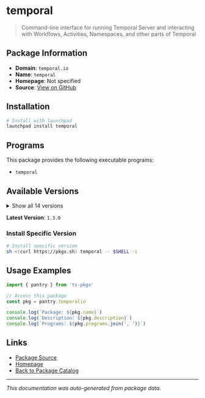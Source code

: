 # temporal

> Command-line interface for running Temporal Server and interacting with Workflows, Activities, Namespaces, and other parts of Temporal

## Package Information

- **Domain**: `temporal.io`
- **Name**: `temporal`
- **Homepage**: Not specified
- **Source**: [View on GitHub](https://github.com/pkgxdev/pantry/tree/main/projects/temporal.io/package.yml)

## Installation

```bash
# Install with launchpad
launchpad install temporal
```

## Programs

This package provides the following executable programs:

- `temporal`

## Available Versions

<details>
<summary>Show all 14 versions</summary>

- `1.3.0`, `1.2.0`, `1.1.2`, `1.1.1`, `1.1.0`
- `1.0.0`, `0.13.2`, `0.13.1`, `0.13.0`, `0.12.0`
- `0.11.0`, `0.10.7`, `0.10.6`, `0.10.5`

</details>

**Latest Version**: `1.3.0`

### Install Specific Version

```bash
# Install specific version
sh <(curl https://pkgx.sh) temporal -- $SHELL -i
```

## Usage Examples

```typescript
import { pantry } from 'ts-pkgx'

// Access this package
const pkg = pantry.temporalio

console.log(`Package: ${pkg.name}`)
console.log(`Description: ${pkg.description}`)
console.log(`Programs: ${pkg.programs.join(', ')}`)
```

## Links

- [Package Source](https://github.com/pkgxdev/pantry/tree/main/projects/temporal.io/package.yml)
- [Homepage](#)
- [Back to Package Catalog](../package-catalog.md)

---

*This documentation was auto-generated from package data.*
